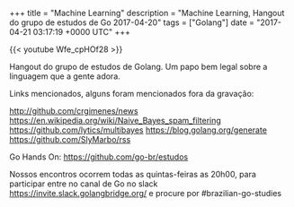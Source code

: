 +++
title = "Machine Learning"
description = "Machine Learning, Hangout do grupo de estudos de Go 2017-04-20"
tags = ["Golang"]
date = "2017-04-21 03:17:19 +0000 UTC"
+++

{{< youtube Wfe_cpHOf28 >}}

Hangout do grupo de estudos de Golang.
Um papo bem legal sobre a linguagem que a gente adora.

Links mencionados, alguns foram mencionados fora da gravação:

http://github.com/crgimenes/news
https://en.wikipedia.org/wiki/Naive_Bayes_spam_filtering
https://github.com/lytics/multibayes
https://blog.golang.org/generate
https://github.com/SlyMarbo/rss


Go Hands On:
https://github.com/go-br/estudos

Nossos encontros ocorrem todas as quintas-feiras as 20h00, para participar entre no canal de Go no slack https://invite.slack.golangbridge.org/ e procure por #brazilian-go-studies